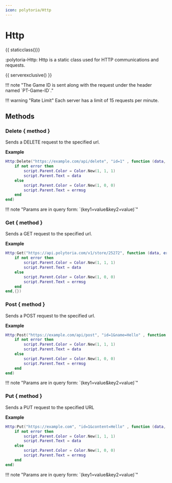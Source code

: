 ```yaml
---
icon: polytoria/Http
---
```


# Http

{{ staticclass()}}

:polytoria-Http: Http is a static class used for HTTP communications and requests.

{{ serverexclusive() }}

<div data-search-exclude markdown>
!!! note "The Game ID is sent along with the request under the header named `PT-Game-ID`."
</div>

!!! warning "Rate Limit"
    Each server has a limit of 15 requests per minute.

## Methods

### Delete { method }

Sends a DELETE request to the specified url.

**Example**

```lua
Http:Delete("https://example.com/api/delete", "id=1" , function (data, error, errmsg)
    if not error then
        script.Parent.Color = Color.New(1, 1, 1)
        script.Parent.Text = data
    else
        script.Parent.Color = Color.New(1, 0, 0)
        script.Parent.Text = errmsg
    end
end)
```

<div data-search-exclude markdown>
!!! note "Params are in query form: `(key1=value&key2=value)`"
</div>

### Get { method }

Sends a GET request to the specified url.

**Example**

```lua
Http:Get("https://api.polytoria.com/v1/store/25272", function (data, error, errmsg)
    if not error then
        script.Parent.Color = Color.New(1, 1, 1)
        script.Parent.Text = data
    else
        script.Parent.Color = Color.New(1, 0, 0)
        script.Parent.Text = errmsg
    end
end,{})
```

### Post { method }

Sends a POST request to the specified url.

**Example**

```lua
Http:Post("https://example.com/api/post", "id=1&name=Hello" , function (data, error, errmsg)
    if not error then
        script.Parent.Color = Color.New(1, 1, 1)
        script.Parent.Text = data
    else
        script.Parent.Color = Color.New(1, 0, 0)
        script.Parent.Text = errmsg
    end
end)
```

<div data-search-exclude markdown>
!!! note "Params are in query form: `(key1=value&key2=value)`"
</div>

### Put { method }

Sends a PUT request to the specified URL

**Example**

```lua
Http:Put("https://example.com", "id=1&content=Hello" , function (data, error, errmsg)
    if not error then
        script.Parent.Color = Color.New(1, 1, 1)
        script.Parent.Text = data
    else
        script.Parent.Color = Color.New(1, 0, 0)
        script.Parent.Text = errmsg
    end
end)
```

<div data-search-exclude markdown>
!!! note "Params are in query form: `(key1=value&key2=value)`"
</div>
